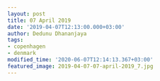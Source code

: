 ```yaml
---
layout: post
title: 07 April 2019
date: '2019-04-07T12:13:00.000+03:00'
author: Dedunu Dhananjaya
tags:
- copenhagen
- denmark
modified_time: '2020-06-07T12:14:13.367+03:00'
featured_image: 2019-04-07-07-april-2019_7.jpg
---
```

